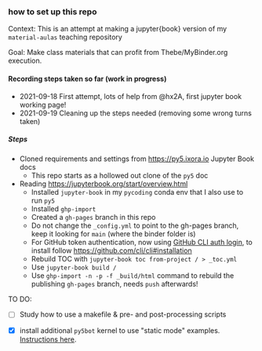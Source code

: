 ### how to set up this repo

Context: This is an attempt at making a jupyter{book} version of my `material-aulas` teaching repository

Goal: Make class materials that can profit from Thebe/MyBinder.org execution.

#### Recording steps taken so far (work in progress)

- 2021-09-18 First attempt, lots of help from @hx2A, first jupyter book working page!
- 2021-09-19 Cleaning up the steps needed (removing some wrong turns taken)

##### Steps

- Cloned requirements and settings from https://py5.ixora.io Jupyter Book docs
   - This repo starts as a hollowed out clone of the `py5` doc
- Reading https://jupyterbook.org/start/overview.html
   - Installed `jupyter-book` in my `pycoding` conda env that I also use to run `py5`
   - Installed `ghp-import`
   - Created a `gh-pages` branch in this repo
   - Do not change the `_config.yml` to point to the gh-pages branch, keep it looking for `main` (where the binder folder is)
   - For GitHub token authentication, now using [GitHub CLI auth login](https://cli.github.com/manual/gh_auth_login), to install follow https://github.com/cli/cli#installation
   - Rebuild TOC with `jupyter-book toc from-project / > _toc.yml`
   - Use `jupyter-book build /` 
   - Use `ghp-import -n -p -f _build/html` command to rebuild the publishing `gh-pages` branch, needs `push` afterwards!

TO DO:
   - [ ] Study how to use a makefile & pre- and post-processing scripts
   - [X] install additional `py5bot` kernel to use "static mode" examples. [Instructions here](https://py5.ixora.io/content/install.html#jupyter-notebook-kernels).
   
